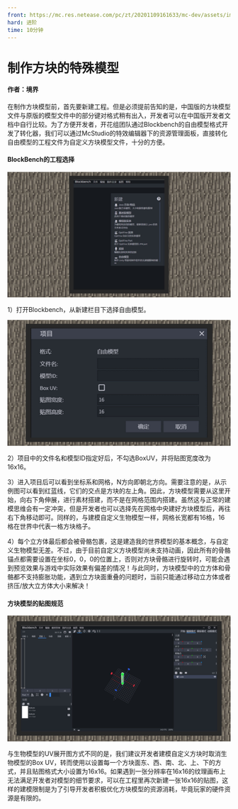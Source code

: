 ```yaml
---
front: https://mc.res.netease.com/pc/zt/20201109161633/mc-dev/assets/img/2_1.54b5ffe9.jpg
hard: 进阶
time: 10分钟
---
```


# 制作方块的特殊模型



#### 作者：境界



在制作方块模型前，首先要新建工程。但是必须提前告知的是，中国版的方块模型文件与原版的模型文件中的部分键对格式稍有出入，开发者可以在中国版开发者文档中自行比较。为了方便开发者，开花组团队通过Blockbench的自由模型格式开发了转化器，我们可以通过McStudio的特效编辑器下的资源管理面板，直接转化自由模型的工程文件为自定义方块模型文件，十分的方便。



#### BlockBench的工程选择

![](./images/2_1.jpg)



1）打开Blockbench，从新建栏目下选择自由模型。

![](./images/2_2.jpg)



2）项目中的文件名和模型ID指定好后，不勾选BoxUV，并将贴图宽度改为16x16。

3）进入项目后可以看到坐标系和网格，N方向即朝北方向。需要注意的是，从示例图可以看到红蓝线，它们的交点是方块的左上角。因此，方块模型需要从这里开始，向右下角伸展，进行素材搭建，而不是在网格范围内搭建。虽然这与正常的建模思维会有一定冲突，但是开发者也可以选择先在网格中央建好方块模型后，再往右下角移动即可。同样的，与建模自定义生物模型一样，网格长宽都有16格，16格在世界中代表一格方块格子。

4）每个立方体最后都会被骨骼包裹，这是建造我的世界模型的基本概念，与自定义生物模型无差。不过，由于目前自定义方块模型尚未支持动画，因此所有的骨骼锚点都需要设置在坐标0，0，0的位置上，否则对方块骨骼进行旋转时，可能会遇到预览效果与游戏中实际效果有偏差的情况！与此同时，方块模型中的立方体和骨骼都不支持膨胀功能，遇到立方块面重叠的问题时，当前只能通过移动立方体或者挤压/放大立方体大小来解决！



#### 方块模型的贴图规范

![](./images/2_3.jpg)



与生物模型的UV展开图方式不同的是，我们建议开发者建模自定义方块时取消生物模型的Box UV，转而使用以设置每一个方块面东、西、南、北、上、下的方式，并且贴图格式大小设置为16x16。如果遇到一张分辨率在16x16的纹理画布上无法满足开发者对模型的细节要求，可以在工程里再次新建一张16x16的贴图，这样的建模限制是为了引导开发者积极优化方块模型的资源消耗，毕竟玩家的硬件资源是有限的。